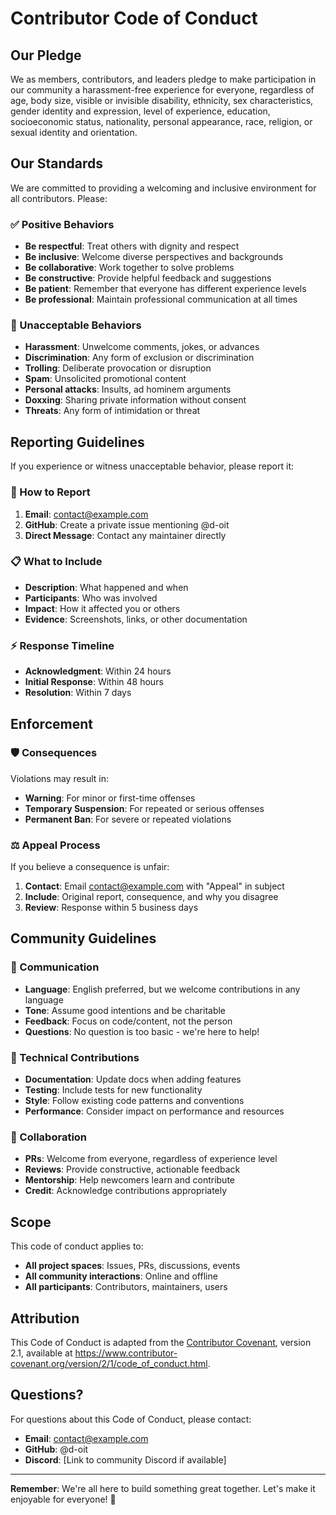 # Contributor Code of Conduct

## Our Pledge

We as members, contributors, and leaders pledge to make participation in our
community a harassment-free experience for everyone, regardless of age, body
size, visible or invisible disability, ethnicity, sex characteristics, gender
identity and expression, level of experience, education, socioeconomic status,
nationality, personal appearance, race, religion, or sexual identity
and orientation.

## Our Standards

We are committed to providing a welcoming and inclusive environment for all
contributors. Please:

### ✅ Positive Behaviors
- **Be respectful**: Treat others with dignity and respect
- **Be inclusive**: Welcome diverse perspectives and backgrounds
- **Be collaborative**: Work together to solve problems
- **Be constructive**: Provide helpful feedback and suggestions
- **Be patient**: Remember that everyone has different experience levels
- **Be professional**: Maintain professional communication at all times

### 🚫 Unacceptable Behaviors
- **Harassment**: Unwelcome comments, jokes, or advances
- **Discrimination**: Any form of exclusion or discrimination
- **Trolling**: Deliberate provocation or disruption
- **Spam**: Unsolicited promotional content
- **Personal attacks**: Insults, ad hominem arguments
- **Doxxing**: Sharing private information without consent
- **Threats**: Any form of intimidation or threat

## Reporting Guidelines

If you experience or witness unacceptable behavior, please report it:

### 📧 How to Report
1. **Email**: contact@example.com
2. **GitHub**: Create a private issue mentioning @d-oit
3. **Direct Message**: Contact any maintainer directly

### 📋 What to Include
- **Description**: What happened and when
- **Participants**: Who was involved
- **Impact**: How it affected you or others
- **Evidence**: Screenshots, links, or other documentation

### ⚡ Response Timeline
- **Acknowledgment**: Within 24 hours
- **Initial Response**: Within 48 hours
- **Resolution**: Within 7 days

## Enforcement

### 🛡️ Consequences
Violations may result in:
- **Warning**: For minor or first-time offenses
- **Temporary Suspension**: For repeated or serious offenses
- **Permanent Ban**: For severe or repeated violations

### ⚖️ Appeal Process
If you believe a consequence is unfair:
1. **Contact**: Email contact@example.com with "Appeal" in subject
2. **Include**: Original report, consequence, and why you disagree
3. **Review**: Response within 5 business days

## Community Guidelines

### 💬 Communication
- **Language**: English preferred, but we welcome contributions in any language
- **Tone**: Assume good intentions and be charitable
- **Feedback**: Focus on code/content, not the person
- **Questions**: No question is too basic - we're here to help!

### 🔧 Technical Contributions
- **Documentation**: Update docs when adding features
- **Testing**: Include tests for new functionality
- **Style**: Follow existing code patterns and conventions
- **Performance**: Consider impact on performance and resources

### 🤝 Collaboration
- **PRs**: Welcome from everyone, regardless of experience level
- **Reviews**: Provide constructive, actionable feedback
- **Mentorship**: Help newcomers learn and contribute
- **Credit**: Acknowledge contributions appropriately

## Scope

This code of conduct applies to:
- **All project spaces**: Issues, PRs, discussions, events
- **All community interactions**: Online and offline
- **All participants**: Contributors, maintainers, users

## Attribution

This Code of Conduct is adapted from the [Contributor Covenant](https://www.contributor-covenant.org),
version 2.1, available at https://www.contributor-covenant.org/version/2/1/code_of_conduct.html.

## Questions?

For questions about this Code of Conduct, please contact:
- **Email**: contact@example.com
- **GitHub**: @d-oit
- **Discord**: [Link to community Discord if available]

---

**Remember**: We're all here to build something great together. Let's make it enjoyable for everyone! 🚀